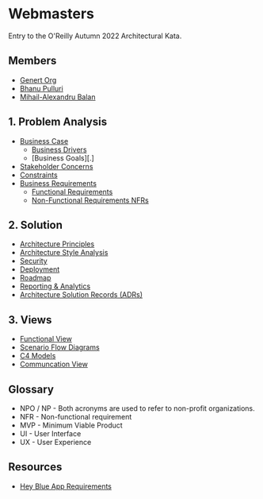 # Webmasters

Entry to the O'Reilly Autumn 2022 Architectural Kata.

## Members

- [Genert Org](https://www.linkedin.com/in/genert-o-5bb5a6b8/)
- [Bhanu Pulluri](https://www.linkedin.com/in/bhanu-pulluri-27a66b25/)
- [Mihail-Alexandru Balan](https://www.linkedin.com/in/mihail-alexandru-balan-3221591/)

## 1. Problem Analysis

- [Business Case](1.%20Problem%20Analysis/Business%20Case/README.md)
    - [Business Drivers](1.%20Problem%20Analysis/Business%20Case/README.md#)
    - [Business Goals][.]
- [Stakeholder Concerns](./1.%20Problem%20Analysis/Stakeholder%20Concerns/README.md)
- [Constraints](./1.%20Problem%20Analysis/Constraints/README.md)
- [Business Requirements](1.%20Problem%20Analysis/Business%20Requirements/README.md)
    - [Functional Requirements](1.%20Problem%20Analysis/Business%20Requirements/README.md#functional-requirements)
    - [Non-Functional Requirements NFRs](1.%20Problem%20Analysis/Business%20Requirements/README.md#non-functional-requirements)

## 2. Solution

- [Architecture Principles](2.%20Solution/Architecture%20Principles/README.md)
- [Architecture Style Analysis](./2.%20Solution/Architecture%20Style%20Analysis/README.md)
- [Security](2.%20Solution/Security/README.md)
- [Deployment](2.%20Solution/Deployment/README.md)
- [Roadmap](2.%20Solution/Roadmap/README.md)
- [Reporting & Analytics](2.%20Solution/Reporting%20and%20Analytics/README.md)
- [Architecture Solution Records (ADRs)](2.%20Solution/ADRs/README.md)

## 3. Views

- [Functional View](./3.%20Views/Functional%20View/README.md)
- [Scenario Flow Diagrams](3.%20Views/Scenario%20Flow%20Diagrams/README.md)
- [C4 Models](./3.%20Views/C4%20Models/README.md)
- [Communcation View](./3.%20Views/Communcation%20View/README.md)

## Glossary

- NPO / NP - Both acronyms are used to refer to non-profit organizations.
- NFR - Non-functional requirement
- MVP - Minimum Viable Product
- UI - User Interface
- UX - User Experience

## Resources

- [Hey Blue App Requirements](https://docs.google.com/document/d/10o-4eEzFo005pqDt_ORCztzaQCQ_9FNWYrxFasou3Eo/edit#)
